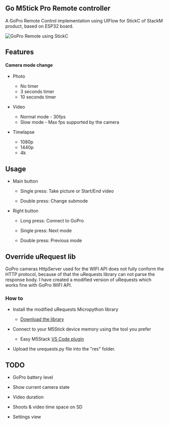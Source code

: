 
## Go M5tick Pro Remote controller

  

A GoPro Remote Control implementation using UIFlow for StickC of StackM product, based on ESP32 board.

  

![GoPro Remote using StickC](https://github.com/jesuslg123/gopro-remote-stickC/blob/master/StickC_Remote.png)

  

## Features

#### Camera mode change

- Photo
    - No timer
    - 3 seconds timer
    - 10 seconds timer

- Video
    - Normal mode - 30fps
    - Slow mode - Max fps supported by the camera

- Timelapse
    - 1080p
    - 1440p
    - 4k

  

## Usage

- Main button

    - Single press: Take picture or Start/End video

    - Double press: Change submode

- Right button

    - Long press: Connect to GoPro

    - Single press: Next mode

    - Double press: Previous mode

  

## Override uRequest lib
GoPro cameras HttpServer used for the WIFI API does not fully conform the HTTP protocol, because of that the uRequests library can not parse the response body. 
I have created a modified version of uRequests which works fine with GoPro WIFI API.

### How to
- Install the modified uRequests Micropython library

	-  [Download the library](https://github.com/jesuslg123/micropython-lib/blob/patch-1/urequests/urequests.py)

- Connect to your M5Stick device memory using the tool you prefer

	- Easy M5Stack [VS Code plugin](https://marketplace.visualstudio.com/items?itemName=curdeveryday.vscode-m5stack-mpy)

- Upload the urequests.py file into the "res" folder.

  

## TODO

- GoPro battery level

- Show current camera state

- Video duration

- Shoots & video time space on SD

- Settings view
